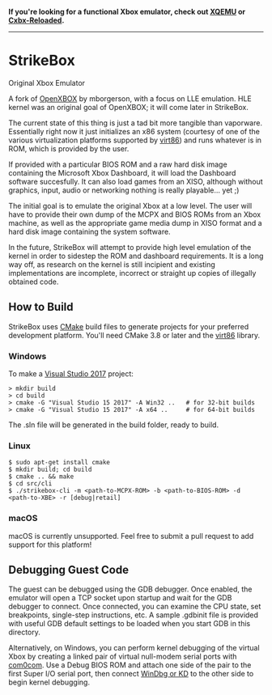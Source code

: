 **If you're looking for a functional Xbox emulator, check out [XQEMU](http://xqemu.com/)
or [Cxbx-Reloaded](https://github.com/Cxbx-Reloaded/Cxbx-Reloaded).**

---

# StrikeBox
Original Xbox Emulator

A fork of [OpenXBOX](https://github.com/mborgerson/OpenXBOX) by mborgerson,
with a focus on LLE emulation. HLE kernel was an original goal of OpenXBOX; it
will come later in StrikeBox.

The current state of this thing is just a tad bit more tangible than vaporware.
Essentially right now it just initializes an x86 system (courtesy of one of the
various virtualization platforms supported by
[virt86](https://github.com/StrikerX3/virt86)) and runs whatever is in ROM,
which is provided by the user.

If provided with a particular BIOS ROM and a raw hard disk image containing the
Microsoft Xbox Dashboard, it will load the Dashboard software succesfully. It
can also load games from an XISO, although without graphics, input, audio or
networking nothing is really playable... yet ;)

The initial goal is to emulate the original Xbox at a low level. The user will
have to provide their own dump of the MCPX and BIOS ROMs from an Xbox machine,
as well as the appropriate game media dump in XISO format and a hard disk image
containing the system software.

In the future, StrikeBox will attempt to provide high level emulation of the
kernel in order to sidestep the ROM and dashboard requirements. It is a long
way off, as research on the kernel is still incipient and existing
implementations are incomplete, incorrect or straight up copies of illegally
obtained code.

## How to Build

StrikeBox uses [CMake](https://cmake.org/) build files to generate projects for
your preferred development platform. You'll need CMake 3.8 or later and the
[virt86](https://github.com/StrikerX3/virt86) library.

### Windows

To make a [Visual Studio 2017](https://www.visualstudio.com/downloads/)
project:

```
> mkdir build
> cd build
> cmake -G "Visual Studio 15 2017" -A Win32 ..   # for 32-bit builds
> cmake -G "Visual Studio 15 2017" -A x64 ..     # for 64-bit builds
```
The .sln file will be generated in the build folder, ready to build.

### Linux

```
$ sudo apt-get install cmake
$ mkdir build; cd build
$ cmake .. && make
$ cd src/cli
$ ./strikebox-cli -m <path-to-MCPX-ROM> -b <path-to-BIOS-ROM> -d <path-to-XBE> -r [debug|retail]
```

### macOS

macOS is currently unsupported. Feel free to submit a pull request to add
support for this platform!

## Debugging Guest Code

The guest can be debugged using the GDB debugger. Once enabled, the emulator
will open a TCP socket upon startup and wait for the GDB debugger to connect.
Once connected, you can examine the CPU state, set breakpoints, single-step
instructions, etc. A sample .gdbinit file is provided with useful GDB default
settings to be loaded when you start GDB in this directory.

Alternatively, on Windows, you can perform kernel debugging of the virtual Xbox
by creating a linked pair of virtual null-modem serial ports with [com0com](http://com0com.sourceforge.net/).
Use a Debug BIOS ROM and attach one side of the pair to the first Super I/O
serial port, then connect [WinDbg or KD](https://docs.microsoft.com/en-us/windows-hardware/drivers/debugger/)
to the other side to begin kernel debugging.
